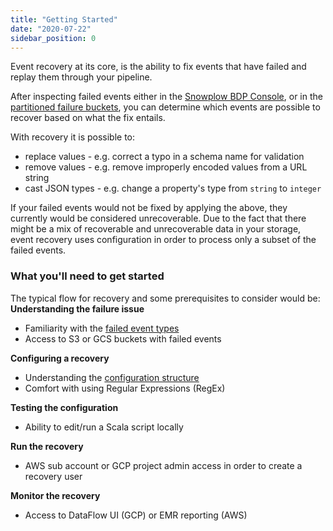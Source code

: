 ```yaml
---
title: "Getting Started"
date: "2020-07-22"
sidebar_position: 0
---
```


Event recovery at its core, is the ability to fix events that have failed and replay them through your pipeline.

After inspecting failed events either in the [Snowplow BDP Console](/docs/data-product-studio/data-quality/failed-events/monitoring-failed-events/ui/index.md), or in the [partitioned failure buckets](/docs/data-product-studio/data-quality/failed-events/exploring-failed-events/querying/index.md), you can determine which events are possible to recover based on what the fix entails.

With recovery it is possible to:

- replace values - e.g. correct a typo in a schema name for validation
- remove values - e.g. remove improperly encoded values from a URL string
- cast JSON types - e.g. change a property's type from `string` to `integer`

If your failed events would not be fixed by applying the above, they currently would be considered unrecoverable. Due to the fact that there might be a mix of recoverable and unrecoverable data in your storage, event recovery uses configuration in order to process only a subset of the failed events.

### What you'll need to get started  

The typical flow for recovery and some prerequisites to consider would be:  
**Understanding the failure issue**

- Familiarity with the [failed event types](/docs/fundamentals/failed-events/index.md)
- Access to S3 or GCS buckets with failed events

**Configuring a recovery**

- Understanding the [configuration structure](/docs/data-product-studio/data-quality/failed-events/recovering-failed-events/manual/configuration/index.md)
- Comfort with using Regular Expressions (RegEx)

**Testing the configuration**

- Ability to edit/run a Scala script locally

**Run the recovery**

- AWS sub account or GCP project admin access in order to create a recovery user

**Monitor the recovery**

- Access to DataFlow UI (GCP) or EMR reporting (AWS)
